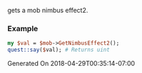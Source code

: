 gets a mob nimbus effect2.
### Example

```perl
my $val = $mob->GetNimbusEffect2();
quest::say($val); # Returns uint
```


Generated On 2018-04-29T00:35:14-07:00